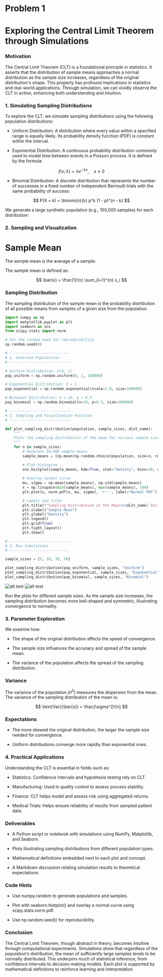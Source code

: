 # Problem 1

# Exploring the Central Limit Theorem through Simulations

### Motivation

The Central Limit Theorem (CLT) is a foundational principle in statistics. It asserts that the distribution of sample means approaches a normal distribution as the sample size increases, regardless of the original distribution's shape. This property has profound implications in statistics and real-world applications. Through simulation, we can vividly observe the CLT in action, enhancing both understanding and intuition.

### 1. Simulating Sampling Distributions

To explore the CLT, we simulate sampling distributions using the following population distributions:

- Uniform Distribution: A distribution where every value within a specified range is equally likely. Its probability density function (PDF) is constant within the interval.

- Exponential Distribution: A continuous probability distribution commonly used to model time between events in a Poisson process. It is defined by the formula:
   
$$
f(x; \lambda) = \lambda e^{-\lambda x}, \quad x \geq 0
$$
- Binomial Distribution: A discrete distribution that represents the number of successes in a fixed number of independent Bernoulli trials with the same probability of success:

$$
P(X = k) = \binom{n}{k} p^k (1 - p)^{n - k}
$$

We generate a large synthetic population (e.g., 100,000 samples) for each distribution:


### 2. Sampling and Visualization
# Sample Mean

The sample mean is the average of a sample:

The sample mean is defined as:

$$
\bar{x} = \frac{1}{n} \sum_{i=1}^{n} x_i
$$

### Sampling Distribution

The sampling distribution of the sample mean is the probability distribution of all possible means from samples of a given size from the population.

```python
import numpy as np
import matplotlib.pyplot as plt
import seaborn as sns
from scipy.stats import norm

# Set the random seed for reproducibility
np.random.seed(0)

# ----------------------------
# 1. Generate Populations
# ----------------------------

# Uniform Distribution: U(0, 1)
pop_uniform = np.random.uniform(0, 1, 100000)

# Exponential Distribution: λ = 1
pop_exponential = np.random.exponential(scale=1.0, size=100000)

# Binomial Distribution: n = 10, p = 0.5
pop_binomial = np.random.binomial(n=10, p=0.5, size=100000)

# ----------------------------
# 2. Sampling and Visualization Function
# ----------------------------

def plot_sampling_distribution(population, sample_sizes, dist_name):
    """
    Plots the sampling distribution of the mean for various sample sizes.
    """
    for n in sample_sizes:
        # Generate 10,000 sample means
        sample_means = [np.mean(np.random.choice(population, size=n, replace=False)) for _ in range(10000)]

        # Plot histogram
        sns.histplot(sample_means, kde=True, stat="density", bins=30, color="skyblue", label=f"Sample size = {n}")
        
        # Overlay normal curve
        mu, sigma = np.mean(sample_means), np.std(sample_means)
        x = np.linspace(min(sample_means), max(sample_means), 100)
        plt.plot(x, norm.pdf(x, mu, sigma), 'r--', label="Normal PDF")

        # Labels and title
        plt.title(f"Sampling Distribution of the Mean\n{dist_name} Distribution (n = {n})")
        plt.xlabel("Sample Mean")
        plt.ylabel("Density")
        plt.legend()
        plt.grid(True)
        plt.tight_layout()
        plt.show()

# ----------------------------
# 3. Run Simulations
# ----------------------------

sample_sizes = [5, 10, 30, 50]

plot_sampling_distribution(pop_uniform, sample_sizes, "Uniform")
plot_sampling_distribution(pop_exponential, sample_sizes, "Exponential")
plot_sampling_distribution(pop_binomial, sample_sizes, "Binomial")
```

![alt text](Untitled.png)
![alt text](Untitled-1.png)

Run the plots for different sample sizes.
As the sample size increases, the sampling distribution becomes more bell-shaped and symmetric, illustrating convergence to normality.

### 3. Parameter Exploration

We examine how:

- The shape of the original distribution affects the speed of convergence.

- The sample size influences the accuracy and spread of the sample mean.

- The variance of the population affects the spread of the sampling distribution.

### Variance

The variance of the population ($\sigma^2$) measures the dispersion from the mean. The variance of the sampling distribution of the mean is:

$$
\text{Var}(\bar{x}) = \frac{\sigma^2}{n}
$$

### Expectations

- The more skewed the original distribution, the larger the sample size needed for convergence.

- Uniform distributions converge more rapidly than exponential ones.

### 4. Practical Applications

Understanding the CLT is essential in fields such as:

- Statistics: Confidence intervals and hypothesis testing rely on CLT.

- Manufacturing: Used in quality control to assess process stability.

- Finance: CLT helps model and assess risk using aggregated returns.

- Medical Trials: Helps ensure reliability of results from sampled patient data.

### Deliverables

- A Python script or notebook with simulations using NumPy, Matplotlib, and Seaborn.

- Plots illustrating sampling distributions from different population types.

- Mathematical definitions embedded next to each plot and concept.

- A Markdown discussion relating simulation results to theoretical expectations.

### Code Hints

- Use numpy.random to generate populations and samples.

- Plot with seaborn.histplot() and overlay a normal curve using scipy.stats.norm.pdf.

- Use np.random.seed() for reproducibility.

### Conclusion

The Central Limit Theorem, though abstract in theory, becomes intuitive through computational experiments. Simulations show that regardless of the population’s distribution, the mean of sufficiently large samples tends to be normally distributed. This underpins much of statistical inference, from confidence intervals to decision-making models. Each plot is supported by mathematical definitions to reinforce learning and interpretation.
